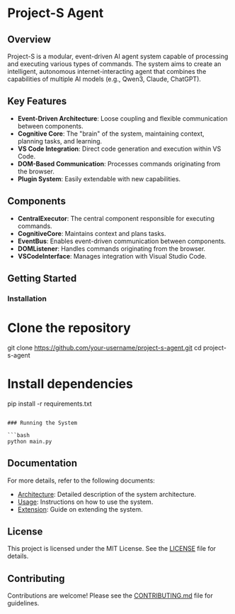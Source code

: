 # Project-S Agent

## Overview

Project-S is a modular, event-driven AI agent system capable of processing and executing various types of commands. The system aims to create an intelligent, autonomous internet-interacting agent that combines the capabilities of multiple AI models (e.g., Qwen3, Claude, ChatGPT).

## Key Features

- **Event-Driven Architecture**: Loose coupling and flexible communication between components.
- **Cognitive Core**: The "brain" of the system, maintaining context, planning tasks, and learning.
- **VS Code Integration**: Direct code generation and execution within VS Code.
- **DOM-Based Communication**: Processes commands originating from the browser.
- **Plugin System**: Easily extendable with new capabilities.

## Components

- **CentralExecutor**: The central component responsible for executing commands.
- **CognitiveCore**: Maintains context and plans tasks.
- **EventBus**: Enables event-driven communication between components.
- **DOMListener**: Handles commands originating from the browser.
- **VSCodeInterface**: Manages integration with Visual Studio Code.

## Getting Started

### Installation

# Clone the repository
git clone https://github.com/your-username/project-s-agent.git
cd project-s-agent

# Install dependencies
pip install -r requirements.txt
```

### Running the System

```bash
python main.py
```

## Documentation

For more details, refer to the following documents:

- [Architecture](docs/architecture.md): Detailed description of the system architecture.
- [Usage](docs/usage.md): Instructions on how to use the system.
- [Extension](docs/extension.md): Guide on extending the system.

## License

This project is licensed under the MIT License. See the [LICENSE](LICENSE) file for details.

## Contributing

Contributions are welcome! Please see the [CONTRIBUTING.md](CONTRIBUTING.md) file for guidelines.